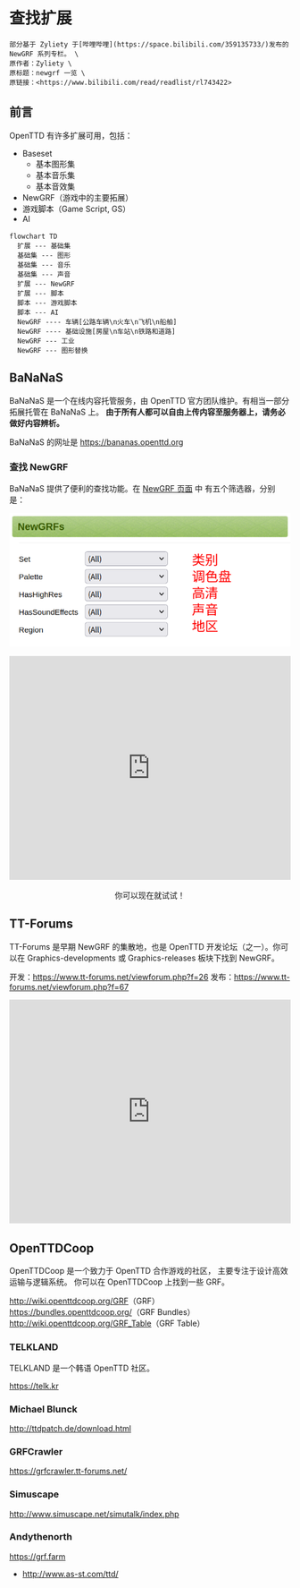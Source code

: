 # 查找扩展

```{note}
部分基于 Zyliety 于[哔哩哔哩](https://space.bilibili.com/359135733/)发布的 NewGRF 系列专栏。 \
原作者：Zyliety \
原标题：newgrf 一览 \
原链接：<https://www.bilibili.com/read/readlist/rl743422>
```

## 前言

OpenTTD 有许多扩展可用，包括：

- Baseset
  - 基本图形集
  - 基本音乐集
  - 基本音效集
- NewGRF（游戏中的主要拓展）
- 游戏脚本（Game Script, GS）
- AI

```{mermaid}
flowchart TD
  扩展 --- 基础集
  基础集 --- 图形
  基础集 --- 音乐
  基础集 --- 声音
  扩展 --- NewGRF
  扩展 --- 脚本
  脚本 --- 游戏脚本
  脚本 --- AI
  NewGRF ---- 车辆[公路车辆\n火车\n飞机\n船舶]
  NewGRF ---- 基础设施[房屋\n车站\n铁路和道路]
  NewGRF --- 工业
  NewGRF --- 图形替换
```

## BaNaNaS

BaNaNaS 是一个在线内容托管服务，由 OpenTTD 官方团队维护。有相当一部分拓展托管在 BaNaNaS 上。
**由于所有人都可以自由上传内容至服务器上，请务必做好内容辨析。**

BaNaNaS 的网址是 <https://bananas.openttd.org>

### 查找 NewGRF

BaNaNaS 提供了便利的查找功能。在 [NewGRF 页面](https://bananas.openttd.org/package/newgrf) 中
有五个筛选器，分别是：

![alt text](image.png)

<!-- markdownlint-disable-next-line -->
<iframe width="100%" height="400px" src="https://bananas.openttd.org/package/newgrf?" frameborder="yes" framespacing="1"></iframe>

<!-- markdownlint-disable-next-line -->
<p style="text-align: center;">你可以现在就试试！</p>

## TT-Forums

TT-Forums 是早期 NewGRF 的集散地，也是 OpenTTD 开发论坛（之一）。你可以在 Graphics-developments 或 Graphics-releases 板块下找到 NewGRF。

开发：<https://www.tt-forums.net/viewforum.php?f=26>
发布：<https://www.tt-forums.net/viewforum.php?f=67>

<!-- markdownlint-disable-next-line -->
<iframe width="100%" height="400px" src="https://www.tt-forums.net/viewforum.php?f=26" frameborder="yes" framespacing="1"></iframe>

## OpenTTDCoop

OpenTTDCoop 是一个致力于 OpenTTD 合作游戏的社区，
主要专注于设计高效运输与逻辑系统。
你可以在 OpenTTDCoop 上找到一些 GRF。

<http://wiki.openttdcoop.org/GRF>（GRF）\
<https://bundles.openttdcoop.org/>（GRF Bundles）\
<http://wiki.openttdcoop.org/GRF_Table>（GRF Table）

### TELKLAND

TELKLAND 是一个韩语 OpenTTD 社区。

<https://telk.kr>

### Michael Blunck

<http://ttdpatch.de/download.html>

### GRFCrawler

<https://grfcrawler.tt-forums.net/>

### Simuscape

<http://www.simuscape.net/simutalk/index.php>

### Andythenorth

<https://grf.farm>

- <http://www.as-st.com/ttd/>
